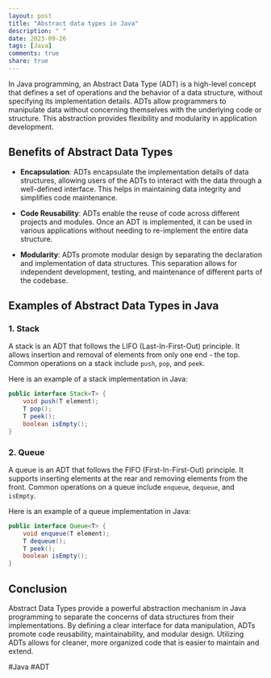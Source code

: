 ```yaml
---
layout: post
title: "Abstract data types in Java"
description: " "
date: 2023-09-26
tags: [Java]
comments: true
share: true
---
```


In Java programming, an Abstract Data Type (ADT) is a high-level concept that defines a set of operations and the behavior of a data structure, without specifying its implementation details. ADTs allow programmers to manipulate data without concerning themselves with the underlying code or structure. This abstraction provides flexibility and modularity in application development.

## Benefits of Abstract Data Types

* **Encapsulation**: ADTs encapsulate the implementation details of data structures, allowing users of the ADTs to interact with the data through a well-defined interface. This helps in maintaining data integrity and simplifies code maintenance.

* **Code Reusability**: ADTs enable the reuse of code across different projects and modules. Once an ADT is implemented, it can be used in various applications without needing to re-implement the entire data structure.

* **Modularity**: ADTs promote modular design by separating the declaration and implementation of data structures. This separation allows for independent development, testing, and maintenance of different parts of the codebase.

## Examples of Abstract Data Types in Java

### 1. Stack

A stack is an ADT that follows the LIFO (Last-In-First-Out) principle. It allows insertion and removal of elements from only one end - the top. Common operations on a stack include `push`, `pop`, and `peek`.

Here is an example of a stack implementation in Java:

```java
public interface Stack<T> {
    void push(T element);
    T pop();
    T peek();
    boolean isEmpty();
}
```

### 2. Queue

A queue is an ADT that follows the FIFO (First-In-First-Out) principle. It supports inserting elements at the rear and removing elements from the front. Common operations on a queue include `enqueue`, `dequeue`, and `isEmpty`.

Here is an example of a queue implementation in Java:

```java
public interface Queue<T> {
    void enqueue(T element);
    T dequeue();
    T peek();
    boolean isEmpty();
}
```

## Conclusion

Abstract Data Types provide a powerful abstraction mechanism in Java programming to separate the concerns of data structures from their implementations. By defining a clear interface for data manipulation, ADTs promote code reusability, maintainability, and modular design. Utilizing ADTs allows for cleaner, more organized code that is easier to maintain and extend.

#Java #ADT